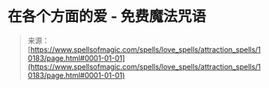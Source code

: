 <!--yml

分类: 未分类

日期: 2024年06月12日 18:46:50

-->

# 在各个方面的爱 - 免费魔法咒语

> 来源：[https://www.spellsofmagic.com/spells/love_spells/attraction_spells/10183/page.html#0001-01-01](https://www.spellsofmagic.com/spells/love_spells/attraction_spells/10183/page.html#0001-01-01)
